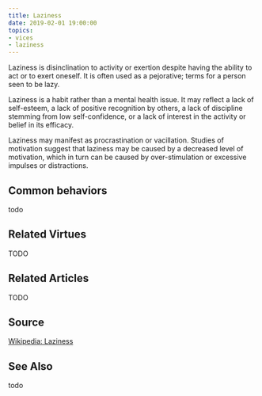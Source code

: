 ```yaml
---
title: Laziness
date: 2019-02-01 19:00:00
topics: 
- vices
- laziness
---
```


Laziness is disinclination to activity or exertion despite having the ability to
act or to exert oneself. It is often used as a pejorative; terms for a person
seen to be lazy.

Laziness is a habit rather than a mental health issue. It may
reflect a lack of self-esteem, a lack of positive recognition by others, a lack
of discipline stemming from low self-confidence, or a lack of interest in the
activity or belief in its efficacy.

Laziness may manifest as procrastination or vacillation. Studies of motivation
suggest that laziness may be caused by a decreased level of motivation, which in
turn can be caused by over-stimulation or excessive impulses or distractions.

## Common behaviors
todo

## Related Virtues
TODO

## Related Articles
TODO

## Source
[Wikipedia: Laziness](https://en.wikipedia.org/wiki/Laziness)

## See Also
todo
